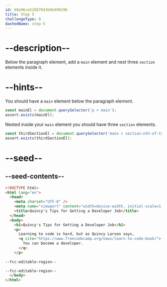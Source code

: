 ```yaml
---
id: 68e96ce52087043b0e999296
title: Step 5
challengeType: 0
dashedName: step-5
---
```


# --description--

Below the paragraph element, add a `main` element and nest three `section` elements inside it.

# --hints--

You should have a `main` element below the paragraph element.

```js
const mainEl = document.querySelector('p + main');
assert.exists(mainEl);
```

Nested inside your `main` element you should have three `section` elements.

```js
const thirdSectionEl = document.querySelector('main > section:nth-of-type(3)');
assert.exists(thirdSectionEl);
```

# --seed--

## --seed-contents--

```html
<!DOCTYPE html>
<html lang="en">
  <head>
    <meta charset="UTF-8" />
    <meta name="viewport" content="width=device-width, initial-scale=1.0" />
    <title>Quincy's Tips for Getting a Developer Job</title>
  </head>
  <body>
    <h1>Quincy's Tips for Getting a Developer Job</h1>
    <p>
      Learning to code is hard, but as Quincy Larson says, 
      <q cite="https://www.freecodecamp.org/news/learn-to-code-book/">
        You can become a developer.
      </q>
    </p>
    
--fcc-editable-region--

--fcc-editable-region--
  </body>
</html>
```
